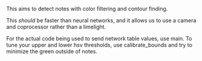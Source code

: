 This aims to detect notes with color filtering and contour finding.

This *should* be faster than neural networks, and it allows us to use a camera and coprocessor rather than a limelight.

For the actual code being used to send network table values, use main. To tune your upper and lower hsv thresholds, use calibrate_bounds and try to minimize the green outside of notes.

